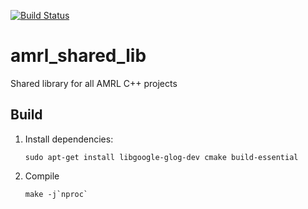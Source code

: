[![Build Status](https://travis-ci.com/umass-amrl/amrl_shared_lib.svg?branch=master)](https://travis-ci.com/umass-amrl/amrl_shared_lib)

# amrl_shared_lib
Shared library for all AMRL C++ projects

## Build
1. Install dependencies:
   ```
   sudo apt-get install libgoogle-glog-dev cmake build-essential
   ```
1. Compile
   ```
   make -j`nproc`
   ```

